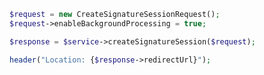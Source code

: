 ﻿```php
$request = new CreateSignatureSessionRequest();
$request->enableBackgroundProcessing = true;

$response = $service->createSignatureSession($request);

header("Location: {$response->redirectUrl}");
```